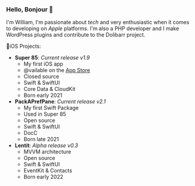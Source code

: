 ### Hello, Bonjour 👋

I'm William, I'm passionate about *tech* and very enthusiastic when it comes to developing on *Apple* platforms. I'm also a PHP developer and I make WordPress plugins and contribute to the Dolibarr project.

📱iOS Projects:

- **Super 85**: *Current release v1.9*
  - My first iOS app
  - @vailable on the [App Store](https://apps.apple.com/app/super-85/id1564978634)
  - Closed source
  - Swift & SwiftUI
  - Core Data & CloudKit
  - Born early 2021
- **PackAPrefPane**: *Current release v2.1*
  - My first Swift Package
  - Used in Super 85
  - Open source
  - Swift & SwiftUI
  - DocC
  - Born late 2021
- **Lentit**: *Alpha release v0.3*
  - MVVM architecture
  - Open source
  - Swift & SwiftUI
  - EventKit & Contacts
  - Born early 2022
